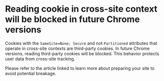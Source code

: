 # Reading cookie in cross-site context will be blocked in future Chrome versions

Cookies with the `SameSite=None; Secure` and not `Partitioned` attributes that operate in cross-site contexts are third-party cookies.
In future Chrome versions, reading third-party cookies will be blocked.
This behavior protects user data from cross-site tracking.

Please refer to the article linked to learn more about preparing your site to avoid potential breakage.
